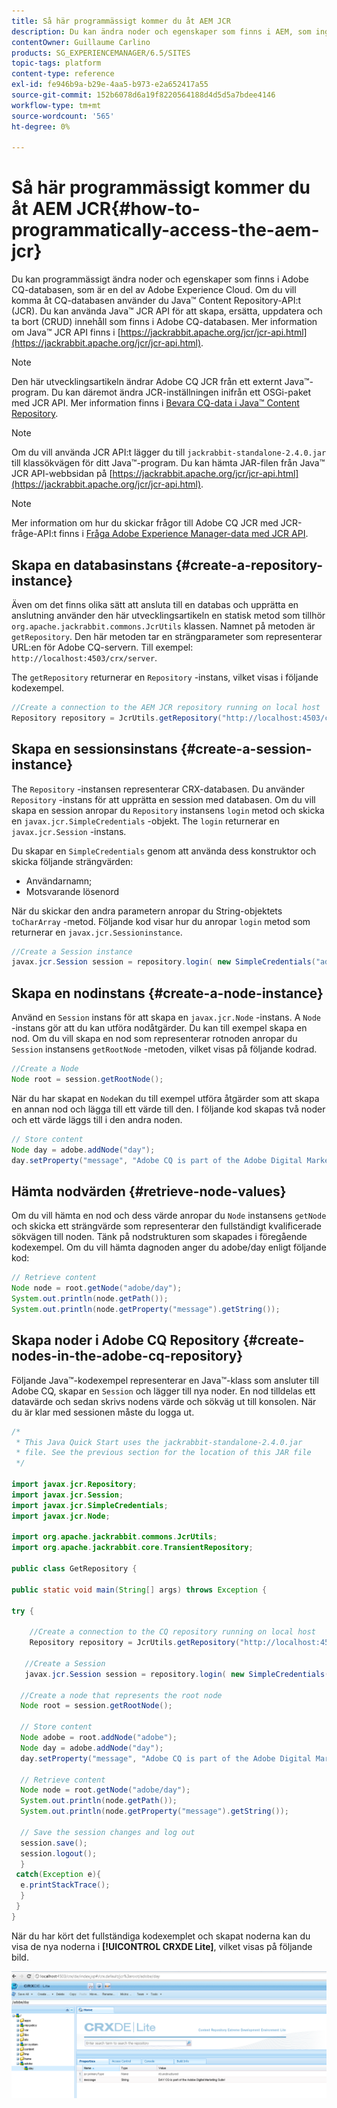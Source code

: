 ```yaml
---
title: Så här programmässigt kommer du åt AEM JCR
description: Du kan ändra noder och egenskaper som finns i AEM, som ingår i Adobe Experience Cloud
contentOwner: Guillaume Carlino
products: SG_EXPERIENCEMANAGER/6.5/SITES
topic-tags: platform
content-type: reference
exl-id: fe946b9a-b29e-4aa5-b973-e2a652417a55
source-git-commit: 152b6078d6a19f8220564188d4d5d5a7bdee4146
workflow-type: tm+mt
source-wordcount: '565'
ht-degree: 0%

---
```


# Så här programmässigt kommer du åt AEM JCR{#how-to-programmatically-access-the-aem-jcr}

Du kan programmässigt ändra noder och egenskaper som finns i Adobe CQ-databasen, som är en del av Adobe Experience Cloud. Om du vill komma åt CQ-databasen använder du Java™ Content Repository-API:t (JCR). Du kan använda Java™ JCR API för att skapa, ersätta, uppdatera och ta bort (CRUD) innehåll som finns i Adobe CQ-databasen. Mer information om Java™ JCR API finns i [https://jackrabbit.apache.org/jcr/jcr-api.html](https://jackrabbit.apache.org/jcr/jcr-api.html).

>[!NOTE]
>
>Den här utvecklingsartikeln ändrar Adobe CQ JCR från ett externt Java™-program. Du kan däremot ändra JCR-inställningen inifrån ett OSGi-paket med JCR API. Mer information finns i [Bevara CQ-data i Java™ Content Repository](https://helpx.adobe.com/experience-manager/using/persisting-cq-data-java-content1.html).

>[!NOTE]
>
Om du vill använda JCR API:t lägger du till `jackrabbit-standalone-2.4.0.jar` till klassökvägen för ditt Java™-program. Du kan hämta JAR-filen från Java™ JCR API-webbsidan på [https://jackrabbit.apache.org/jcr/jcr-api.html](https://jackrabbit.apache.org/jcr/jcr-api.html).

>[!NOTE]
>
Mer information om hur du skickar frågor till Adobe CQ JCR med JCR-fråge-API:t finns i [Fråga Adobe Experience Manager-data med JCR API](https://helpx.adobe.com/experience-manager/using/querying-experience-manager-data-using1.html).

## Skapa en databasinstans {#create-a-repository-instance}

Även om det finns olika sätt att ansluta till en databas och upprätta en anslutning använder den här utvecklingsartikeln en statisk metod som tillhör `org.apache.jackrabbit.commons.JcrUtils` klassen. Namnet på metoden är `getRepository`. Den här metoden tar en strängparameter som representerar URL:en för Adobe CQ-servern. Till exempel: `http://localhost:4503/crx/server`.

The `getRepository` returnerar en `Repository` -instans, vilket visas i följande kodexempel.

```java
//Create a connection to the AEM JCR repository running on local host
Repository repository = JcrUtils.getRepository("http://localhost:4503/crx/server");
```

## Skapa en sessionsinstans {#create-a-session-instance}

The `Repository` -instansen representerar CRX-databasen. Du använder `Repository` -instans för att upprätta en session med databasen. Om du vill skapa en session anropar du `Repository` instansens `login` metod och skicka en `javax.jcr.SimpleCredentials` -objekt. The `login` returnerar en `javax.jcr.Session` -instans.

Du skapar en `SimpleCredentials` genom att använda dess konstruktor och skicka följande strängvärden:

* Användarnamn;
* Motsvarande lösenord

När du skickar den andra parametern anropar du String-objektets `toCharArray` -metod. Följande kod visar hur du anropar `login` metod som returnerar en `javax.jcr.Sessioninstance`.

```java
//Create a Session instance
javax.jcr.Session session = repository.login( new SimpleCredentials("admin", "admin".toCharArray()));
```

## Skapa en nodinstans {#create-a-node-instance}

Använd en `Session` instans för att skapa en `javax.jcr.Node` -instans. A `Node` -instans gör att du kan utföra nodåtgärder. Du kan till exempel skapa en nod. Om du vill skapa en nod som representerar rotnoden anropar du `Session` instansens `getRootNode` -metoden, vilket visas på följande kodrad.

```java
//Create a Node
Node root = session.getRootNode();
```

När du har skapat en `Node`kan du till exempel utföra åtgärder som att skapa en annan nod och lägga till ett värde till den. I följande kod skapas två noder och ett värde läggs till i den andra noden.

```java
// Store content
Node day = adobe.addNode("day");
day.setProperty("message", "Adobe CQ is part of the Adobe Digital Marketing Suite!");
```

## Hämta nodvärden {#retrieve-node-values}

Om du vill hämta en nod och dess värde anropar du `Node` instansens `getNode` och skicka ett strängvärde som representerar den fullständigt kvalificerade sökvägen till noden. Tänk på nodstrukturen som skapades i föregående kodexempel. Om du vill hämta dagnoden anger du adobe/day enligt följande kod:

```java
// Retrieve content
Node node = root.getNode("adobe/day");
System.out.println(node.getPath());
System.out.println(node.getProperty("message").getString());
```

## Skapa noder i Adobe CQ Repository {#create-nodes-in-the-adobe-cq-repository}

Följande Java™-kodexempel representerar en Java™-klass som ansluter till Adobe CQ, skapar en `Session` och lägger till nya noder. En nod tilldelas ett datavärde och sedan skrivs nodens värde och sökväg ut till konsolen. När du är klar med sessionen måste du logga ut.

```java
/*
 * This Java Quick Start uses the jackrabbit-standalone-2.4.0.jar
 * file. See the previous section for the location of this JAR file
 */

import javax.jcr.Repository;
import javax.jcr.Session;
import javax.jcr.SimpleCredentials;
import javax.jcr.Node;

import org.apache.jackrabbit.commons.JcrUtils;
import org.apache.jackrabbit.core.TransientRepository;

public class GetRepository {

public static void main(String[] args) throws Exception {

try {

    //Create a connection to the CQ repository running on local host
    Repository repository = JcrUtils.getRepository("http://localhost:4503/crx/server");

   //Create a Session
   javax.jcr.Session session = repository.login( new SimpleCredentials("admin", "admin".toCharArray()));

  //Create a node that represents the root node
  Node root = session.getRootNode();

  // Store content
  Node adobe = root.addNode("adobe");
  Node day = adobe.addNode("day");
  day.setProperty("message", "Adobe CQ is part of the Adobe Digital Marketing Suite!");

  // Retrieve content
  Node node = root.getNode("adobe/day");
  System.out.println(node.getPath());
  System.out.println(node.getProperty("message").getString());

  // Save the session changes and log out
  session.save();
  session.logout();
  }
 catch(Exception e){
  e.printStackTrace();
  }
 }
}
```

När du har kört det fullständiga kodexemplet och skapat noderna kan du visa de nya noderna i **[!UICONTROL CRXDE Lite]**, vilket visas på följande bild.

![chlimage_1-68](assets/chlimage_1-68a.png)
